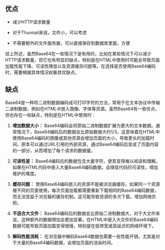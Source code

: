 
## 优点

- 减少HTTP请求数量

- 对于Thunnail来说，文件小，可以考虑

- 不需要额外的文件服务器，可以直接保存到数据库里面，方便

综上所述，虽然Base64在一些情况下是有用的，比如在某些情况下可以减少HTTP请求数量，但它也有明显的缺点，特别是在HTML中使用时可能会导致页面加载性能下降、可读性降低以及资源缓存问题等。在选择是否使用Base64编码时，需要根据具体情况权衡其优缺点。


## 缺点

Base64是一种将二进制数据编码成可打印字符的方法，常用于在文本协议中传输二进制数据，例如在HTML中嵌入图像、字体等资源。虽然Base64有一些优点，但也存在一些缺点，特别是在HTML中使用时：

1. **增加数据大小：** Base64编码会将原始二进制数据扩展为更大的文本数据。通常情况下，Base64编码后的数据会比原始数据大约1/3。这意味着在HTML中使用Base64编码的图像或其他资源会增加页面的大小，导致更长的加载时间。原本可以通过URL引用的外部资源，通过Base64编码后变成了页面内容的一部分，从而增加了每个请求的数据量。

2. **可读性差：** Base64编码后的数据包含大量字符，使其变得难以阅读和理解。如果在HTML代码中嵌入大量Base64编码数据，会降低代码的可读性，增加维护的难度。

3. **缓存问题：** 使用Base64编码嵌入的资源不能被浏览器缓存。如果同一个资源被不同的页面使用，每次页面加载都需要重新下载相同的Base64编码数据，而无法受益于浏览器的缓存机制。这可能导致资源的多次下载，增加网络负担。

4. **不适合大文件：** Base64编码后的数据会比原始二进制数据大，对于大文件来说，这种额外的数据增加会更加显著。在HTML中嵌入大文件的Base64编码数据可能导致页面加载变得很慢，特别是在低带宽或高延迟的网络环境下。

5. **解码性能消耗：** 在浏览器中解码Base64数据也需要一些性能开销，尤其是对于大量的Base64编码数据，会增加页面的渲染时间。

